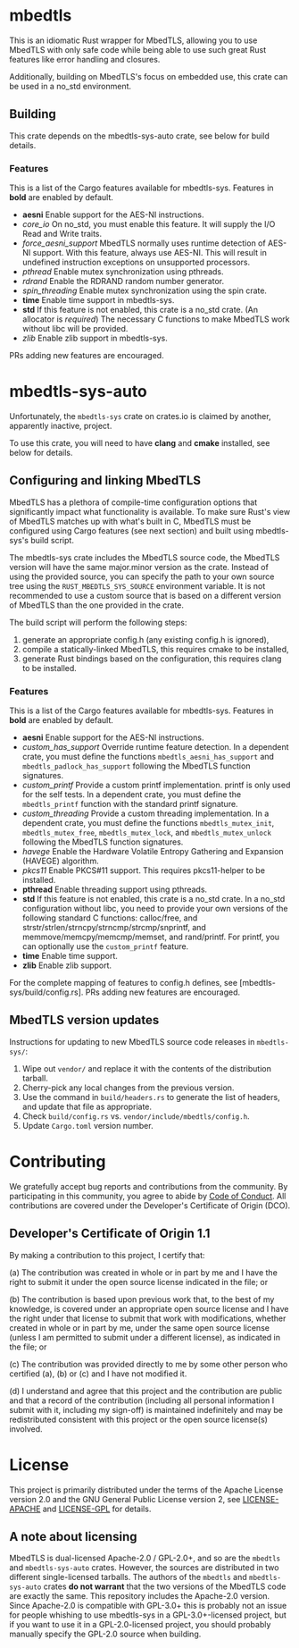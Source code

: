 # mbedtls

This is an idiomatic Rust wrapper for MbedTLS, allowing you to use MbedTLS with 
only safe code while being able to use such great Rust features like error 
handling and closures.

Additionally, building on MbedTLS's focus on embedded use, this crate can be 
used in a no_std environment.

## Building

This crate depends on the mbedtls-sys-auto crate, see below for build details.

### Features

This is a list of the Cargo features available for mbedtls-sys. Features in 
**bold** are enabled by default.

* **aesni** Enable support for the AES-NI instructions.
* *core_io* On no_std, you must enable this feature. It will supply the I/O
            Read and Write traits.
* *force_aesni_support* MbedTLS normally uses runtime detection of AES-NI 
						support. With this feature, always use AES-NI. This 
						will result in undefined instruction exceptions on 
						unsupported processors.
* *pthread* Enable mutex synchronization using pthreads.
* *rdrand* Enable the RDRAND random number generator.
* *spin_threading* Enable mutex synchronization using the spin crate.
* **time** Enable time support in mbedtls-sys.
* **std** If this feature is not enabled, this crate is a no_std crate. (An 
		  allocator is *required*) The necessary C functions to make MbedTLS 
		  work without libc will be provided.
* *zlib* Enable zlib support in mbedtls-sys.

PRs adding new features are encouraged.

# mbedtls-sys-auto

Unfortunately, the `mbedtls-sys` crate on crates.io is claimed by another, 
apparently inactive, project.

To use this crate, you will need to have **clang** and **cmake** installed, see 
below for details.

## Configuring and linking MbedTLS

MbedTLS has a plethora of compile-time configuration options that significantly 
impact what functionality is available. To make sure Rust's view of MbedTLS 
matches up with what's built in C, MbedTLS must be configured using Cargo 
features (see next section) and built using mbedtls-sys's build script.

The mbedtls-sys crate includes the MbedTLS source code, the MbedTLS version 
will have the same major.minor version as the crate. Instead of using the 
provided source, you can specify the path to your own source tree using the 
`RUST_MBEDTLS_SYS_SOURCE` environment variable. It is not recommended to use a 
custom source that is based on a different version of MbedTLS than the one 
provided in the crate.

The build script will perform the following steps:
1. generate an appropriate config.h (any existing config.h is ignored),
2. compile a statically-linked MbedTLS, this requires cmake to be installed,
3. generate Rust bindings based on the configuration, this requires clang to be
   installed.

### Features

This is a list of the Cargo features available for mbedtls-sys. Features in 
**bold** are enabled by default.

* **aesni** Enable support for the AES-NI instructions.
* *custom_has_support* Override runtime feature detection. In a dependent 
					   crate, you must define the functions 
					   `mbedtls_aesni_has_support` and 
					   `mbedtls_padlock_has_support` following the MbedTLS 
					   function signatures.
* *custom_printf* Provide a custom printf implementation. printf is only used 
				  for the self tests. In a dependent crate, you must define the 
				  `mbedtls_printf` function with the standard printf signature.
* *custom_threading* Provide a custom threading implementation. In a dependent 
					 crate, you must define the functions `mbedtls_mutex_init`, 
					 `mbedtls_mutex_free`, `mbedtls_mutex_lock`, and 
					 `mbedtls_mutex_unlock` following the MbedTLS function 
					 signatures.
* *havege* Enable the Hardware Volatile Entropy Gathering and Expansion 
           (HAVEGE) algorithm.
* *pkcs11* Enable PKCS#11 support. This requires pkcs11-helper to be installed.
* **pthread** Enable threading support using pthreads.
* **std** If this feature is not enabled, this crate is a no_std crate. In a 
		  no_std configuration without libc, you need to provide your own 
		  versions of the following standard C functions: calloc/free, and 
		  strstr/strlen/strncpy/strncmp/strcmp/snprintf, and 
		  memmove/memcpy/memcmp/memset, and rand/printf. For printf, you can 
		  optionally use the `custom_printf` feature.
* **time** Enable time support.
* **zlib** Enable zlib support.

For the complete mapping of features to config.h defines, see 
[mbedtls-sys/build/config.rs]. PRs adding new features are encouraged.

## MbedTLS version updates

Instructions for updating to new MbedTLS source code releases in `mbedtls-sys/`:

1. Wipe out `vendor/` and replace it with the contents of the distribution tarball.
2. Cherry-pick any local changes from the previous version.
3. Use the command in `build/headers.rs` to generate the list of headers,
   and update that file as appropriate.
4. Check `build/config.rs` vs. `vendor/include/mbedtls/config.h`.
5. Update `Cargo.toml` version number.

# Contributing

We gratefully accept bug reports and contributions from the community.
By participating in this community, you agree to abide by [Code of Conduct](./CODE_OF_CONDUCT.md).
All contributions are covered under the Developer's Certificate of Origin (DCO).

## Developer's Certificate of Origin 1.1

By making a contribution to this project, I certify that:

(a) The contribution was created in whole or in part by me and I
have the right to submit it under the open source license
indicated in the file; or

(b) The contribution is based upon previous work that, to the best
of my knowledge, is covered under an appropriate open source
license and I have the right under that license to submit that
work with modifications, whether created in whole or in part
by me, under the same open source license (unless I am
permitted to submit under a different license), as indicated
in the file; or

(c) The contribution was provided directly to me by some other
person who certified (a), (b) or (c) and I have not modified
it.

(d) I understand and agree that this project and the contribution
are public and that a record of the contribution (including all
personal information I submit with it, including my sign-off) is
maintained indefinitely and may be redistributed consistent with
this project or the open source license(s) involved.

# License

This project is primarily distributed under the terms of the Apache License 
version 2.0 and the GNU General Public License version 2, see 
[LICENSE-APACHE](./LICENSE-APACHE) and [LICENSE-GPL](./LICENSE-GPL) for 
details.

## A note about licensing

MbedTLS is dual-licensed Apache-2.0 / GPL-2.0+, and so are the `mbedtls` and 
`mbedtls-sys-auto` crates. However, the sources are distributed in two 
different single-licensed tarballs. The authors of the `mbedtls` and 
`mbedtls-sys-auto` crates **do not warrant** that the two versions of the 
MbedTLS code are exactly the same. This repository includes the Apache-2.0 
version. Since Apache-2.0 is compatible with GPL-3.0+ this is probably not an 
issue for people whishing to use mbedtls-sys in a GPL-3.0+-licensed project, 
but if you want to use it in a GPL-2.0-licensed project, you should probably 
manually specify the GPL-2.0 source when building.
